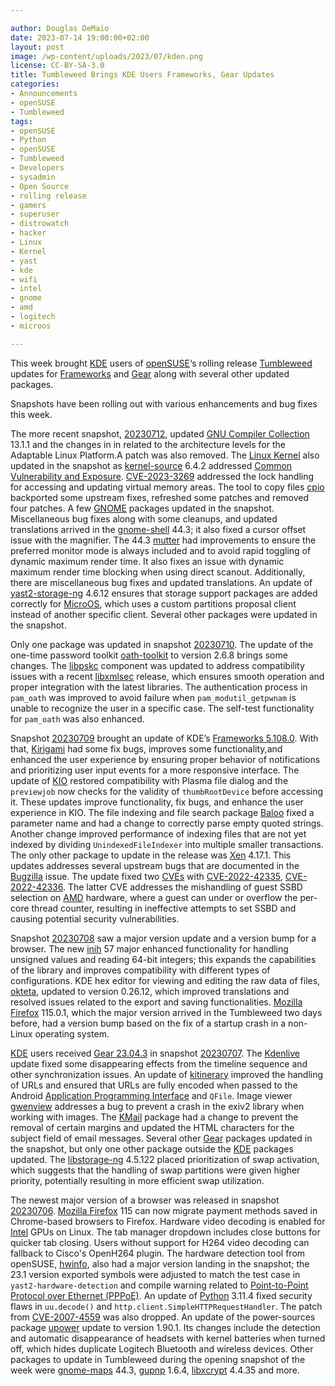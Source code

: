 ```yaml
---

author: Douglas DeMaio 
date: 2023-07-14 19:00:00+02:00
layout: post
image: /wp-content/uploads/2023/07/kden.png
license: CC-BY-SA-3.0
title: Tumbleweed Brings KDE Users Frameworks, Gear Updates
categories:
- Announcements
- openSUSE
- Tumbleweed
tags:
- openSUSE
- Python
- openSUSE
- Tumbleweed
- Developers
- sysadmin
- Open Source
- rolling release
- gamers
- superuser
- distrowatch
- hacker
- Linux
- Kernel
- yast
- kde
- wifi
- intel
- gnome
- amd
- logitech
- microos

---
```


This week brought [KDE](https://kde.org) users of [openSUSE](https://get.opensuse.org/)‘s rolling release [Tumbleweed](https://get.opensuse.org/tumbleweed/) updates for  [Frameworks](https://kde.org/announcements/frameworks/5/5.108.0/) and [Gear](https://kde.org/announcements/gear/23.04.3/) along with several other updated packages.

Snapshots have been rolling out with various enhancements and bug fixes this week.

The more recent snapshot, [20230712](https://lists.opensuse.org/archives/list/factory@lists.opensuse.org/thread/K364RTOIQ64CDQYTKT7KVLNZHPGYQGR5/), updated [GNU Compiler Collection](https://gcc.gnu.org/) 13.1.1 and the changes in in related to the architecture levels for the Adaptable Linux Platform.A patch was also removed. The [Linux Kernel](https://www.kernel.org/) also updated in the snapshot as [kernel-source](https://www.kernel.org/) 6.4.2 addressed [Common Vulnerability and Exposure](https://en.wikipedia.org/wiki/Common_Vulnerabilities_and_Exposures). [CVE-2023-3269](https://www.suse.com/security/cve/CVE-2023-3269.html) addressed the lock handling for accessing and updating virtual memory areas. The tool to copy files [cpio](https://www.gnu.org/software/cpio/) backported some upstream fixes, refreshed some patches and removed four patches. A few [GNOME](https://www.gnome.org/) packages updated in the snapshot. Miscellaneous bug fixes along with some cleanups, and updated translations arrived in the [gnome-shell](https://wiki.gnome.org/Projects/GnomeShell) 44.3; it also fixed a cursor offset issue with the magnifier. The 44.3 [mutter](https://gitlab.gnome.org/GNOME/mutter) had improvements to ensure the preferred monitor mode is always included and to avoid rapid toggling of dynamic maximum render time. It also fixes an issue with dynamic maximum render time blocking when using direct scanout. Additionally, there are miscellaneous bug fixes and updated translations. An update of [yast2-storage-ng](https://github.com/yast/yast-storage-ng) 4.6.12 ensures that storage support packages are added correctly for [MicroOS](https://get.opensuse.org/microos/), which uses a custom partitions proposal client instead of another specific client. Several other packages were updated in the snapshot.

Only one package was updated in snapshot [20230710](https://lists.opensuse.org/archives/list/factory@lists.opensuse.org/thread/GTH3UH26MLM7CUTWY7LXSWXKZ6Y5KZLD/). The update of the one-time password toolkit [oath-toolkit](https://www.nongnu.org/oath-toolkit/) to version 2.6.8 brings some changes. The [libpskc](https://www.nongnu.org/oath-toolkit/libpskc-api/pskc-tutorial-library.html) component was updated to address compatibility issues with a  recent [libxmlsec](https://www.aleksey.com/xmlsec/index.html) release, which ensures smooth operation and proper integration with the latest libraries. The authentication process in `pam_oath` was improved to avoid failure when `pam_modutil_getpwnam` is unable to recognize the user in a specific case. The self-test functionality for `pam_oath` was also enhanced.

Snapshot [20230709](https://lists.opensuse.org/archives/list/factory@lists.opensuse.org/thread/4LEUM2LBBQWN5CBAESOKRB532LO7IJPH/) brought an update of KDE’s [Frameworks 5.108.0](https://kde.org/announcements/frameworks/5/5.108.0/). With that, [Kirigami](https://github.com/KDE/kirigami) had some fix bugs, improves some functionality,and enhanced the user experience by ensuring proper behavior of notifications and prioritizing user input events for a more responsive interface. The update of [KIO](https://api.kde.org/frameworks/kio/html/index.html) restored compatibility with Plasma file dialog and the `previewjob` now checks for the validity of `thumbRootDevice` before accessing it. These updates improve functionality, fix bugs, and enhance the user experience in KIO. The file indexing and file search package [Baloo](https://community.kde.org/Baloo) fixed a parameter name and had a change to correctly parse empty quoted strings. Another change improved performance of indexing files that are not yet indexed by dividing `UnindexedFileIndexer` into multiple smaller transactions. The only other package to update in the release was [Xen](https://xenproject.org/) 4.17.1. This updates addresses several upstream bugs that are documented in the [Bugzilla](https://bugzilla.opensuse.org/show_bug.cgi?id=1027519) issue. The update fixed two [CVEs](https://en.wikipedia.org/wiki/Common_Vulnerabilities_and_Exposures) with [CVE-2022-42335](https://www.suse.com/security/cve/CVE-2022-42335.html), [CVE-2022-42336](https://www.suse.com/security/cve/CVE-2022-42336.html). The latter CVE addresses the mishandling of guest SSBD selection on [AMD](https://www.amd.com/) hardware, where a guest can under or overflow the per-core thread counter, resulting in ineffective attempts to set SSBD and causing potential security vulnerabilities.

Snapshot [20230708](https://lists.opensuse.org/archives/list/factory@lists.opensuse.org/thread/TTB6FZ2MMSUBKZQ2FPGMH2JIXCYDGP23/) saw a major version update and a version bump for a browser. The new [inih](https://github.com/benhoyt/inih) 57 major enhanced functionality for handling unsigned values and reading 64-bit integers; this expands the capabilities of the library and improves compatibility with different types of configurations. KDE hex editor for viewing and editing the raw data of files, [okteta](https://kde.org/applications/utilities/okteta/), updated to version 0.26.12, which improved translations and resolved issues related to the export and saving functionalities. [Mozilla Firefox](https://www.mozilla.org) 115.0.1, which the major version arrived in the Tumbleweed two days before, had a version bump based on the fix of a startup crash in a non-Linux operating system.

[KDE](https://kde.org) users received [Gear 23.04.3](https://kde.org/announcements/gear/23.04.3/) in snapshot [20230707](https://lists.opensuse.org/archives/list/factory@lists.opensuse.org/thread/GE7I2H75DB2MXJEHKGLEJFYZSQSM4CIL/). The [Kdenlive](https://kdenlive.org/en/) update fixed some disappearing effects from the timeline sequence and other synchronization issues. An update of [kitinerary](https://apps.kde.org/itinerary/) improved the handling of URLs and ensured that URLs are fully encoded when passed to the Android [Application Programming Interface](https://en.wikipedia.org/wiki/API) and `QFile`. Image viewer [gwenview](https://apps.kde.org/gwenview/) addresses a bug to prevent a crash in the exiv2 library when working with images. The [KMail](https://apps.kde.org/kmail2/) package had a change to prevent the removal of certain margins and updated the HTML characters for the subject field of email messages. Several other [Gear](https://kde.org/announcements/gear/23.04.3/) packages updated in the snapshot, but only one other package outside the [KDE](https://kde.org) packages updated. The [libstorage-ng](https://github.com/openSUSE/libstorage-ng) 4.5.122 placed prioritization of swap activation, which suggests that the handling of swap partitions were given higher priority, potentially resulting in more efficient swap utilization.
	
The newest major version of a browser was released in snapshot [20230706](https://lists.opensuse.org/archives/list/factory@lists.opensuse.org/thread/NAPCDHWTXJLVWVMMGNP7VV3HZOPJZPY2/). [Mozilla Firefox](https://www.mozilla.org) 115 can now migrate payment methods saved in Chrome-based browsers to Firefox. Hardware video decoding is enabled for [Intel](https://www.intel.com/) GPUs on Linux. The tab manager dropdown includes close buttons for quicker tab closing. Users without support for H264 video decoding can fallback to Cisco's OpenH264 plugin. The hardware detection tool from openSUSE, [hwinfo](https://github.com/openSUSE/hwinfo), also had a major version landing in the snapshot; the 23.1 version exported symbols were adjusted to match the test case in `yast2-hardware-detection` and compile warning related to [Point-to-Point Protocol over Ethernet (PPPoE)](https://en.wikipedia.org/wiki/Point-to-Point_Protocol_over_Ethernet). An update of [Python](https://www.python.org/) 3.11.4 fixed security flaws in `uu.decode()` and `http.client.SimpleHTTPRequestHandler`. The patch from [CVE-2007-4559](https://www.suse.com/security/cve/CVE-2007-4559.html) was also dropped. An update of the power-sources package [upower](https://upower.freedesktop.org/) update to version 1.90.1. Its changes include the detection and automatic disappearance of headsets with kernel batteries when turned off, which hides duplicate Logitech Bluetooth and wireless devices. Other packages to update in Tumbleweed during the opening snapshot of the week were [gnome-maps](https://gitlab.gnome.org/GNOME/gnome-maps) 44.3, [gupnp](https://gitlab.gnome.org/GNOME/gupnp) 1.6.4, [libxcrypt](https://github.com/besser82/libxcrypt/) 4.4.35 and more.

<meta name="openSUSE, Tumbleweed, Developers, sysadmin, user, Open Source, rolling release, gamers, superuser, distrowatch, hacker, Linux, Kernel, wifi, microos, python, hwinfo, logitech, intel, amd, pppoe" content="HTML,CSS,XML,JavaScript">
